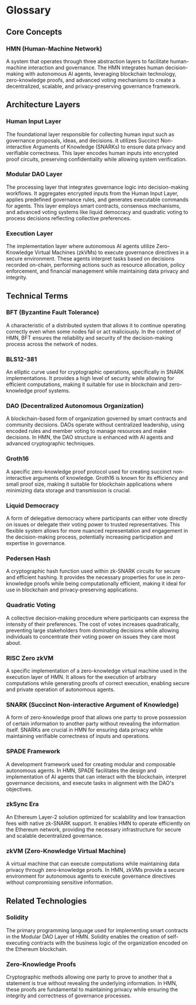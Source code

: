 # Glossary

## Core Concepts

### HMN (Human-Machine Network)

A system that operates through three abstraction layers to facilitate human-machine interaction and governance. The HMN
integrates human decision-making with autonomous AI agents, leveraging blockchain technology, zero-knowledge proofs,
and advanced voting mechanisms to create a decentralized, scalable, and privacy-preserving governance framework.

## Architecture Layers

### Human Input Layer

The foundational layer responsible for collecting human input such as governance proposals, ideas, and decisions. It
utilizes Succinct Non-interactive Arguments of Knowledge (SNARKs) to ensure data privacy and verifiable correctness.
This layer encodes human inputs into encrypted proof circuits, preserving confidentiality while allowing system
verification.

### Modular DAO Layer

The processing layer that integrates governance logic into decision-making workflows. It aggregates encrypted inputs
from the Human Input Layer, applies predefined governance rules, and generates executable commands for agents. This
layer employs smart contracts, consensus mechanisms, and advanced voting systems like liquid democracy and quadratic
voting to process decisions reflecting collective preferences.

### Execution Layer

The implementation layer where autonomous AI agents utilize Zero-Knowledge Virtual Machines (zkVMs) to execute
governance directives in a secure environment. These agents interpret tasks based on decisions recorded on-chain,
performing actions such as resource allocation, policy enforcement, and financial management while maintaining data
privacy and integrity.

## Technical Terms

### BFT (Byzantine Fault Tolerance)

A characteristic of a distributed system that allows it to continue operating correctly even when some nodes fail or
act maliciously. In the context of HMN, BFT ensures the reliability and security of the decision-making process across
the network of nodes.

### BLS12-381

An elliptic curve used for cryptographic operations, specifically in SNARK implementations. It provides a high level of
security while allowing for efficient computations, making it suitable for use in blockchain and zero-knowledge proof
systems.

### DAO (Decentralized Autonomous Organization)

A blockchain-based form of organization governed by smart contracts and community decisions. DAOs operate without
centralized leadership, using encoded rules and member voting to manage resources and make decisions. In HMN, the DAO
structure is enhanced with AI agents and advanced cryptographic techniques.

### Groth16

A specific zero-knowledge proof protocol used for creating succinct non-interactive arguments of knowledge. Groth16 is
known for its efficiency and small proof size, making it suitable for blockchain applications where minimizing data
storage and transmission is crucial.

### Liquid Democracy

A form of delegative democracy where participants can either vote directly on issues or delegate their voting power to
trusted representatives. This flexible system allows for more nuanced representation and engagement in the
decision-making process, potentially increasing participation and expertise in governance.

### Pedersen Hash

A cryptographic hash function used within zk-SNARK circuits for secure and efficient hashing. It provides the necessary
properties for use in zero-knowledge proofs while being computationally efficient, making it ideal for use in
blockchain and privacy-preserving applications.

### Quadratic Voting

A collective decision-making procedure where participants can express the intensity of their preferences. The cost of
votes increases quadratically, preventing large stakeholders from dominating decisions while allowing individuals to
concentrate their voting power on issues they care most about.

### RISC Zero zkVM

A specific implementation of a zero-knowledge virtual machine used in the execution layer of HMN. It allows for the
execution of arbitrary computations while generating proofs of correct execution, enabling secure and private
operation of autonomous agents.

### SNARK (Succinct Non-interactive Argument of Knowledge)

A form of zero-knowledge proof that allows one party to prove possession of certain information to another party
without revealing the information itself. SNARKs are crucial in HMN for ensuring data privacy while maintaining
verifiable correctness of inputs and operations.

### SPADE Framework

A development framework used for creating modular and composable autonomous agents. In HMN, SPADE facilitates the
design and implementation of AI agents that can interact with the blockchain, interpret governance decisions, and
execute tasks in alignment with the DAO's objectives.

### zkSync Era

An Ethereum Layer-2 solution optimized for scalability and low transaction fees with native zk-SNARK support. It
enables HMN to operate efficiently on the Ethereum network, providing the necessary infrastructure for secure and
scalable decentralized governance.

### zkVM (Zero-Knowledge Virtual Machine)

A virtual machine that can execute computations while maintaining data privacy through zero-knowledge proofs. In HMN,
zkVMs provide a secure environment for autonomous agents to execute governance directives without compromising
sensitive information.

## Related Technologies

### Solidity

The primary programming language used for implementing smart contracts in the Modular DAO Layer of HMN. Solidity
enables the creation of self-executing contracts with the business logic of the organization encoded on the Ethereum
blockchain.

### Zero-Knowledge Proofs

Cryptographic methods allowing one party to prove to another that a statement is true without revealing the underlying
information. In HMN, these proofs are fundamental to maintaining privacy while ensuring the integrity and correctness
of governance processes.
